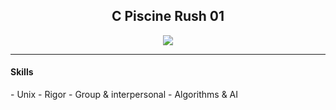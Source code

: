 <h2 align="center">C Piscine Rush 01</h2>

<p align="center">
  <a href="https://github.com/JaeSeoKim/badge42">
  <img src="https://badge42.vercel.app/api/v2/cld6lomfp00250fl5aqiuznp2/project/2494700"/>
  </a>
</p>

<hr>

<h4>Skills</h4>
- Unix
- Rigor
- Group & interpersonal
- Algorithms & AI 

